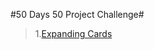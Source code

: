 #50 Days 50 Project Challenge#

> 1.[Expanding Cards](https://github.com/yusufkhan004/50-days-50-js-project/tree/Node/1-%20Expanding%20Cards)
